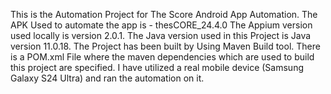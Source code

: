 This is the Automation Project for The Score Android App Automation.
The APK Used to automate the app is - thesCORE_24.4.0
The Appium version used locally is version 2.0.1.
The Java version used in this Project is Java version 11.0.18.
The Project has been built by Using Maven Build tool.
There is a POM.xml File where the maven dependencies which are used to build this project are specified.
I have utilized a real mobile device (Samsung Galaxy S24 Ultra) and ran the automation on it.
